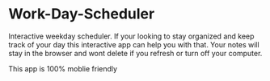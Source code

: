 # Work-Day-Scheduler 

Interactive weekday scheduler.  If your looking to stay organized and keep track of your day this interactive app can help you with that. Your notes will stay in the browser and wont delete if you refresh or turn off your computer. 

This app is 100% moblie friendly 

